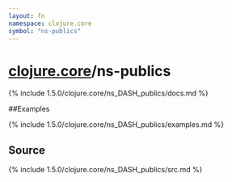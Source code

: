 ```yaml
---
layout: fn
namespace: clojure.core
symbol: "ns-publics"
---
```


# [clojure.core](../)/ns-publics

{% include 1.5.0/clojure.core/ns_DASH_publics/docs.md %}

##Examples

{% include 1.5.0/clojure.core/ns_DASH_publics/examples.md %}
## Source
{% include 1.5.0/clojure.core/ns_DASH_publics/src.md %}

